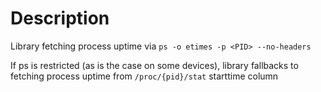 # Description

Library fetching process uptime via
`ps -o etimes -p <PID> --no-headers`

If ps is restricted (as is the case on some devices), library fallbacks to fetching process
uptime from `/proc/{pid}/stat` starttime column
